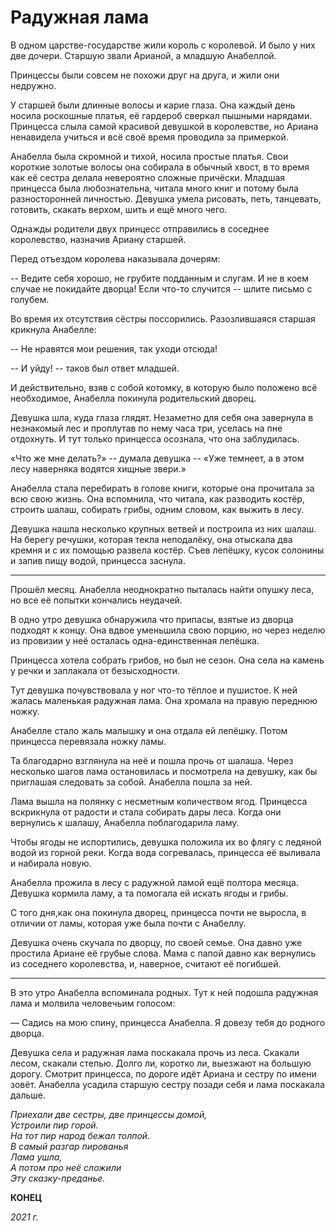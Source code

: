 # Радужная лама

В одном царстве-государстве жили король с королевой. И было у них две дочери. Старшую звали Арианой, а младшую  Анабеллой.

Принцессы были совсем не похожи друг на друга, и жили они недружно.

У старшей были длинные волосы и карие глаза. Она каждый день носила роскошные платья, её гардероб сверкал пышными нарядами. Принцесса слыла самой красивой девушкой в королевстве, но Ариана ненавидела учиться и всё своё время проводила за примеркой.

Анабелла была скромной и тихой, носила простые платья. Свои короткие золотые волосы она собирала в обычный хвост, в то время как её сестра делала невероятно сложные причёски. Младшая принцесса была любознательна, читала много книг и потому была разносторонней личностью. Девушка умела рисовать, петь, танцевать, готовить, скакать верхом, шить и ещё много чего.

Однажды родители двух принцесс отправились в соседнее королевство, назначив Ариану старшей.


Перед отъездом королева наказывала дочерям:

-- Ведите себя хорошо, не грубите подданным и слугам. И не в коем случае не покидайте дворца! Если что-то случится -- шлите письмо с голубем.  


Во время их отсутствия сёстры поссорились. Разозлившаяся старшая крикнула Анабелле:

-- Не нравятся мои решения, так уходи отсюда!

-- И уйду! -- таков был ответ младшей.

И действительно, взяв с собой котомку, в которую было положено всё необходимое, Анабелла покинула родительский дворец.


Девушка шла, куда глаза глядят. Незаметно для себя она завернула в незнакомый лес и проплутав по нему часа три, уселась на пне отдохнуть. И тут только принцесса осознала, что она заблудилась.

«Что же мне делать?» -- думала девушка -- «Уже темнеет, а в этом лесу наверняка водятся хищные звери.»

Анабелла стала перебирать в голове книги, которые она прочитала за всю свою жизнь. Она вспомнила, что читала, как разводить костёр, строить шалаш, собирать грибы, одним словом, как выжить в лесу.

Девушка нашла несколько крупных ветвей и построила из них шалаш. На берегу речушки, которая текла неподалёку, она отыскала два кремня и с их помощью развела костёр. Съев лепёшку, кусок солонины и запив пищу водой, принцесса заснула.

***

Прошёл месяц. Анабелла неоднократно пыталась найти опушку леса, но все её попытки кончались неудачей.  

В одно утро девушка обнаружила что припасы, взятые из дворца подходят к концу. Она вдвое уменьшила свою порцию, но через неделю из провизии у неё осталась одна-единственная лепёшка.

Принцесса хотела собрать грибов, но был не сезон. Она села на камень у речки и заплакала от безысходности.

Тут девушка почувствовала у ног что-то тёплое и пушистое. К ней жалась маленькая радужная лама. Она хромала на правую переднюю ножку.

Анабелле стало жаль малышку и она отдала ей лепёшку. Потом принцесса перевязала ножку ламы.

Та благодарно взглянула на неё и пошла прочь от шалаша. Через несколько шагов  лама остановилась и посмотрела на девушку, как бы приглашая следовать за собой. Анабелла пошла за ней.

Лама вышла на полянку с несметным количеством ягод. Принцесса вскрикнула от радости и стала собирать дары леса. Когда они вернулись к шалашу, Анабелла поблагодарила ламу.

Чтобы ягоды не испортились, девушка положила их во флягу с ледяной водой из горной реки. Когда вода согревалась, принцесса её выливала и набирала новую.

Анабелла прожила в лесу с радужной ламой ещё полтора месяца. Девушка кормила ламу, а та помогала ей искать ягоды и грибы.

С того дня,как она покинула дворец, принцесса почти не выросла, в отличии от ламы, которая уже была почти с Анабеллу.

Девушка очень скучала по дворцу, по своей семье. Она давно уже простила Ариане её грубые слова. Мама с папой давно как вернулись из соседнего королевства, и, наверное, считают её погибшей.

***

В это утро Анабелла вспоминала родных. Тут к ней подошла радужная лама и молвила человечьим голосом:

— Садись на мою спину, принцесса Анабелла. Я довезу тебя до родного дворца.

Девушка села и радужная лама поскакала прочь из леса. Скакали лесом, скакали степью. Долго ли, коротко ли, выезжают на большую дорогу. Смотрит принцесса, по дороге идёт Ариана и сестру по имени зовёт. Анабелла усадила старшую сестру позади себя и лама поскакала дальше.

*Приехали две сестры, две принцессы домой,  
Устроили пир горой.  
На тот пир народ бежал толпой.  
В самый разгар пированья  
Лама ушла,  
А потом про неё сложили  
Эту сказку-преданье.*

**КОНЕЦ**

*2021 г.* 